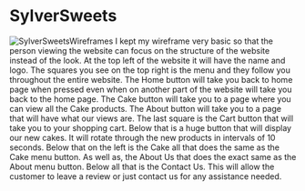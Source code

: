 # SylverSweets
![SylverSweetsWireframes](https://user-images.githubusercontent.com/60298467/75905975-b9490900-5dfa-11ea-8f83-a4c7a45fc9d2.jpg)
I kept my wireframe very basic so that the person viewing the website can focus on the structure of the website instead of the look.
At the top left of the website it will have the name and logo.
The squares you see on the top right is the menu and they follow you throughout the entire website. The Home button will take you back to home page when pressed even when on another part of the website will take you back to the home page.
The Cake button will take you to a page where you can view all the Cake products.
The About button will take you to a page that will have what our views are.
The last square is the Cart button that will take you to your shopping cart.
Below that is a huge button that will display our new cakes. It will rotate through the new products in intervals of 10 seconds.
Below that on the left is the Cake all that does the same as the Cake menu button.
As well as, the About Us that does the exact same as the About menu button.
Below all that is the Contact Us. This will allow the customer to leave a review or just contact us for any assistance needed.

